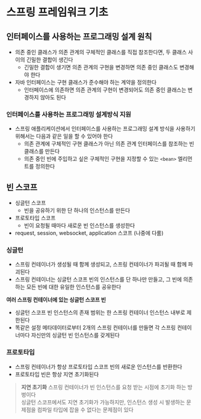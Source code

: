 # 스프링 프레임워크 기초
## 인터페이스를 사용하는 프로그래밍 설계 원칙
- 의존 중인 클래스가 의존 관계의 구체적인 클래스를 직접 참조한다면, 두 클래스 사이의 긴밀한 결합이 생긴다
  - 긴밀한 결합이 생기면 의존 관계의 구현을 변경하면 의존 중인 클래스도 변경해야 한다
- 자바 인터페이스는 구현 클래스가 준수해야 하는 계약을 정의한다
  - 인터페이스에 의존하면 의존 관계의 구현이 변경되어도 의존 중인 클래스는 변경하지 않아도 된다

### 인터페이스를 사용하는 프로그래밍 설계방식 지원
- 스프링 애플리케이션에서 인터페이스를 사용하는 프로그래밍 설계 방식을 사용하기 위해서는 다음과 같은 일을 할 수 있어야 한다
  - 의존 관계에 구체적인 구현 클래스가 아닌 의존 관계 인터페이스를 참조하는 빈 클래스를 만든다
  - 의존 중인 빈에 주입하고 싶은 구체적인 구현을 지정할 수 있는 `<bean>` 엘리먼트를 정의한다

## 빈 스코프
- 싱글턴 스코프
  - 빈을 공유하기 위한 단 하나의 인스턴스를 만든다
- 프로토타입 스코프
  - 빈이 요청될 때마다 새로운 빈 인스턴스를 생성한다
- request, session, websocket, application 스코프 (나중에 다룸)

### 싱글턴
- 스프링 컨테이너가 생성될 때 함께 생성되고, 스프링 컨테이너가 파괴될 때 함께 파괴된다
- 스프링 컨테이너는 싱글턴 스코프 빈의 인스턴스를 단 하나만 만들고, 그 빈에 의존하는 모든 빈에 대한 유일한 인스턴스를 공유한다

**여러 스프링 컨테이너에 있는 싱글턴 스코프 빈**
- 싱글턴 스코프 빈 인스턴스의 존재 범위는 한 스프링 컨테이너 인스턴스 내부로 제한된다
- 똑같은 설정 메타데이터로부터 2개의 스프링 컨테이너를 만들면 각 스프링 컨테이너마다 자신만의 싱글턴 빈 인스턴스를 갖게된다

### 프로토타입
- 스프링 컨테이너가 항상 프로토타입 스코프 빈의 새로운 인스턴스를 반환한다
- 프로토타입 빈은 항상 지연 초기화된다

> **지연 초기화**
> 스프링 컨테이너가 빈 인스턴스를 요청 받는 시점에 초기화 하는 방벙이다 <br>
> 싱글턴 스코프에서도 지연 초기화가 가능하지만, 인스턴스 생성 시 발생하는 문제점을 컴파일 타입에 잡을 수 없다는 문제점이 있다

